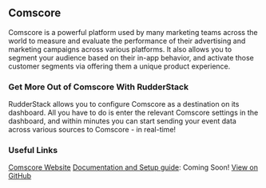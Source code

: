 ## Comscore

Comscore is a powerful platform used by many marketing teams across the world to measure and evaluate the performance of their advertising and marketing campaigns across various platforms. It also allows you to segment your audience based on their in-app behavior, and activate those customer segments via offering them a unique product experience.

### Get More Out of Comscore With RudderStack

RudderStack allows you to configure Comscore as a destination on its dashboard. All you have to do is enter the relevant Comscore settings in the dashboard, and within minutes you can start sending your event data across various sources to Comscore - in real-time!

### Useful Links

[Comscore Website](https://www.comscore.com/)
[Documentation and Setup guide](): Coming Soon!
[View on GitHub](https://github.com/rudderlabs/rudder-sdk-js/tree/master/integrations/Comscore)
